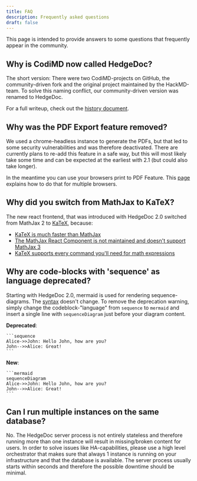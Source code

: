 ```yaml
---
title: FAQ
description: Frequently asked questions
draft: false
---
```


This page is intended to provide answers to some questions that frequently appear in the community.

## Why is CodiMD now called HedgeDoc?
The short version: There were two CodiMD-projects on GitHub, the community-driven fork and the original project maintained by the HackMD-team. To solve this naming conflict, our community-driven version was renamed to HedgeDoc.

For a full writeup, check out the [history document](https://github.com/codimd/server/blob/master/docs/history.md).



## Why was the PDF Export feature removed?

We used a chrome-headless instance to generate the PDFs, but that led to some security vulnerabilities and was therefore deactivated. There are currently plans to re-add this feature in a safe way, but this will most likely take some time and can be expected at the earliest with 2.1 (but could also take longer).

In the meantime you can use your browsers print to PDF Feature. This [page](https://www.digitaltrends.com/computing/how-to-save-a-webpage-as-a-pdf/) explains how to do that for multiple browsers.



## Why did you switch from MathJax to KaTeX?

The new react frontend, that was introduced with HedgeDoc 2.0 switched from MathJax 2 to [KaTeX](https://katex.org/), because:
- [KaTeX is much faster than MathJax](https://www.intmath.com/cg5/katex-mathjax-comparison.php?processor=MathJax )
- [The MathJax React Component is not maintained and doesn't support MathJax 3](https://github.com/wko27/react-mathjax)
- [KaTeX supports every command you'll need for math expressions](https://katex.org/docs/supported.html)


## Why are code-blocks with 'sequence' as language deprecated?
Starting with HedgeDoc 2.0, mermaid is used for rendering sequence-diagrams. The  [syntax](https://mermaid-js.github.io/mermaid/#/sequenceDiagram) doesn't change. To remove the deprecation warning, simply change the codeblock-"language" from `sequence` to `mermaid` and insert a single line with `sequenceDiagram` just before your diagram content.

**Deprecated**:

    ```sequence
    Alice->>John: Hello John, how are you?
    John-->>Alice: Great!
    ```
**New**:

    ```mermaid
    sequenceDiagram
    Alice->>John: Hello John, how are you?
    John-->>Alice: Great!
    ```



## Can I run multiple instances on the same database?

No. The HedgeDoc server process is not entirely stateless and therefore running more than one instance will result in missing/broken content for users. In order to solve issues like HA-capabilities, please use a high level orchestrator that makes sure that always 1 instance is running on your infrastructure and that the database is available. The server process usually starts within seconds and therefore the possible downtime should be minimal.
